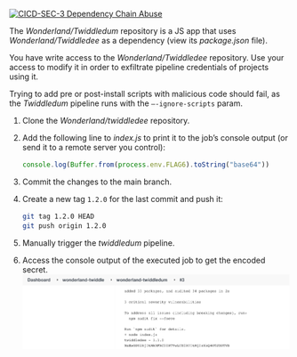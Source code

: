 [![CICD-SEC-3 Dependency Chain Abuse](https://img.shields.io/badge/CICD--SEC--3-Dependency%20Chain%20Abuse-brightgreen)](https://www.cidersecurity.io/top-10-cicd-security-risks/dependency-chain-abuse/?utm_source=github&utm_medium=github_page&utm_campaign=ci%2fcd%20goat_100422)

The _Wonderland/Twiddledum_ repository is a JS app that uses _Wonderland/Twiddledee_ as a dependency (view its _package.json_ file).

You have write access to the _Wonderland/Twiddledee_ repository. Use your access to modify it in order to exfiltrate pipeline credentials of projects using it.

Trying to add pre or post-install scripts with malicious code should fail, as the _Twiddledum_ pipeline runs with the `–-ignore-scripts` param.



1. Clone the _Wonderland/twiddledee_ repository.
2. Add the following line to _index.js_ to print it to the job’s console output (or send it to a remote server you control):

    ```javascript
    console.log(Buffer.from(process.env.FLAG6).toString("base64"))
    ```


3. Commit the changes to the main branch.
4. Create a new tag `1.2.0` for the last commit and push it:
    ```bash
    git tag 1.2.0 HEAD
    git push origin 1.2.0
    ```
5. Manually trigger the _twiddledum_ pipeline.
6. Access the console output of the executed job to get the encoded secret.
![twiddledum](../images/twiddledum.png "twiddledum")